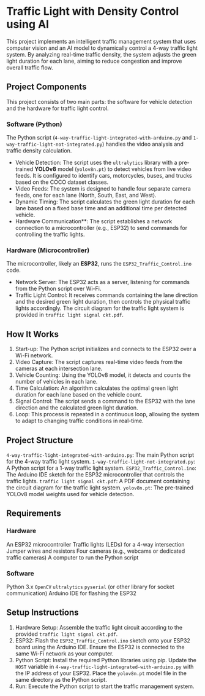 # Traffic Light with Density Control using AI

This project implements an intelligent traffic management system that uses computer vision and an AI model to dynamically control a 4-way traffic light system. By analyzing real-time traffic density, the system adjusts the green light duration for each lane, aiming to reduce congestion and improve overall traffic flow.

## Project Components

This project consists of two main parts: the software for vehicle detection and the hardware for traffic light control.

### Software (Python)

The Python script (`4-way-traffic-light-integrated-with-arduino.py` and `1-way-traffic-light-not-integrated.py`) handles the video analysis and traffic density calculation.

* Vehicle Detection: The script uses the `ultralytics` library with a pre-trained **YOLOv8** model (`yolov8n.pt`) to detect vehicles from live video feeds. It is configured to identify cars, motorcycles, buses, and trucks based on the COCO dataset classes.
* Video Feeds: The system is designed to handle four separate camera feeds, one for each lane (North, South, East, and West).
* Dynamic Timing: The script calculates the green light duration for each lane based on a fixed base time and an additional time per detected vehicle.
* Hardware Communication**: The script establishes a network connection to a microcontroller (e.g., ESP32) to send commands for controlling the traffic lights.

### Hardware (Microcontroller)

The microcontroller, likely an **ESP32**, runs the `ESP32_Traffic_Control.ino` code.

* Network Server: The ESP32 acts as a server, listening for commands from the Python script over Wi-Fi.
* Traffic Light Control: It receives commands containing the lane direction and the desired green light duration, then controls the physical traffic lights accordingly. The circuit diagram for the traffic light system is provided in `traffic light signal ckt.pdf`.

## How It Works

1.  Start-up: The Python script initializes and connects to the ESP32 over a Wi-Fi network.
2.  Video Capture: The script captures real-time video feeds from the cameras at each intersection lane.
3.  Vehicle Counting: Using the YOLOv8 model, it detects and counts the number of vehicles in each lane.
4.  Time Calculation: An algorithm calculates the optimal green light duration for each lane based on the vehicle count.
5.  Signal Control: The script sends a command to the ESP32 with the lane direction and the calculated green light duration.
6.  Loop: This process is repeated in a continuous loop, allowing the system to adapt to changing traffic conditions in real-time.

## Project Structure

 `4-way-traffic-light-integrated-with-arduino.py`: The main Python script for the 4-way traffic light system.
 `1-way-traffic-light-not-integrated.py`: A Python script for a 1-way traffic light system.
 `ESP32_Traffic_Control.ino`: The Arduino IDE sketch for the ESP32 microcontroller that controls the traffic lights.
 `traffic light signal ckt.pdf`: A PDF document containing the circuit diagram for the traffic light system.
 `yolov8n.pt`: The pre-trained YOLOv8 model weights used for vehicle detection.

## Requirements

### Hardware
 An ESP32 microcontroller
 Traffic lights (LEDs) for a 4-way intersection
 Jumper wires and resistors
 Four cameras (e.g., webcams or dedicated traffic cameras)
 A computer to run the Python script

### Software
 Python 3.x
 `OpenCV`
 `ultralytics`
 `pyserial` (or other library for socket communication)
 Arduino IDE for flashing the ESP32
  
## Setup Instructions

1.  Hardware Setup: Assemble the traffic light circuit according to the provided `traffic light signal ckt.pdf`.
2.  ESP32: Flash the `ESP32_Traffic_Control.ino` sketch onto your ESP32 board using the Arduino IDE. Ensure the ESP32 is connected to the same Wi-Fi network as your computer.
3.  Python Script:
     Install the required Python libraries using pip.
     Update the `HOST` variable in `4-way-traffic-light-integrated-with-arduino.py` with the IP address of your ESP32.
     Place the `yolov8n.pt` model file in the same directory as the Python script.
4.  Run: Execute the Python script to start the traffic management system.
